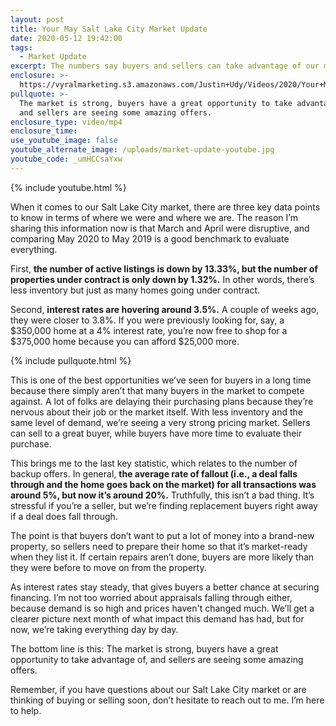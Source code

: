```yaml
---
layout: post
title: Your May Salt Lake City Market Update
date: 2020-05-12 19:42:00
tags:
  - Market Update
excerpt: The numbers say buyers and sellers can take advantage of our market.
enclosure: >-
  https://vyralmarketing.s3.amazonaws.com/Justin+Udy/Videos/2020/Your+May+Salt+Lake+City+Market+Update.mp4
pullquote: >-
  The market is strong, buyers have a great opportunity to take advantage of,
  and sellers are seeing some amazing offers.
enclosure_type: video/mp4
enclosure_time:
use_youtube_image: false
youtube_alternate_image: /uploads/market-update-youtube.jpg
youtube_code: _umHCCsaYxw
---
```


{% include youtube.html %}

When it comes to our Salt Lake City market, there are three key data points to know in terms of where we were and where we are. The reason I’m sharing this information now is that March and April were disruptive, and comparing May 2020 to May 2019 is a good benchmark to evaluate everything.

First, **the number of active listings is down by 13.33%, but the number of properties under contract is only down by 1.32%.** In other words, there’s less inventory but just as many homes going under contract.&nbsp;

Second, **interest rates are hovering around 3.5%.** A couple of weeks ago, they were closer to 3.8%. If you were previously looking for, say, a $350,000 home at a 4% interest rate, you’re now free to shop for a $375,000 home because you can afford $25,000 more.&nbsp;

{% include pullquote.html %}

This is one of the best opportunities we’ve seen for buyers in a long time because there simply aren’t that many buyers in the market to compete against. A lot of folks are delaying their purchasing plans because they’re nervous about their job or the market itself. With less inventory and the same level of demand, we’re seeing a very strong pricing market. Sellers can sell to a great buyer, while buyers have more time to evaluate their purchase.&nbsp;

This brings me to the last key statistic, which relates to the number of backup offers. In general, **the average rate of fallout (i.e., a deal falls through and the home goes back on the market) for all transactions was around 5%, but now it’s around 20%.** Truthfully, this isn’t a bad thing. It’s stressful if you’re a seller, but we’re finding replacement buyers right away if a deal does fall through.&nbsp;

The point is that buyers don’t want to put a lot of money into a brand-new property, so sellers need to prepare their home so that it’s market-ready when they list it. If certain repairs aren’t done, buyers are more likely than they were before to move on from the property.&nbsp;

As interest rates stay steady, that gives buyers a better chance at securing financing. I’m not too worried about appraisals falling through either, because demand is so high and prices haven't changed much. We’ll get a clearer picture next month of what impact this demand has had, but for now, we’re taking everything day by day.&nbsp;

The bottom line is this: The market is strong, buyers have a great opportunity to take advantage of, and sellers are seeing some amazing offers.&nbsp;

Remember, if you have questions about our Salt Lake City market or are thinking of buying or selling soon, don’t hesitate to reach out to me. I’m here to help.
